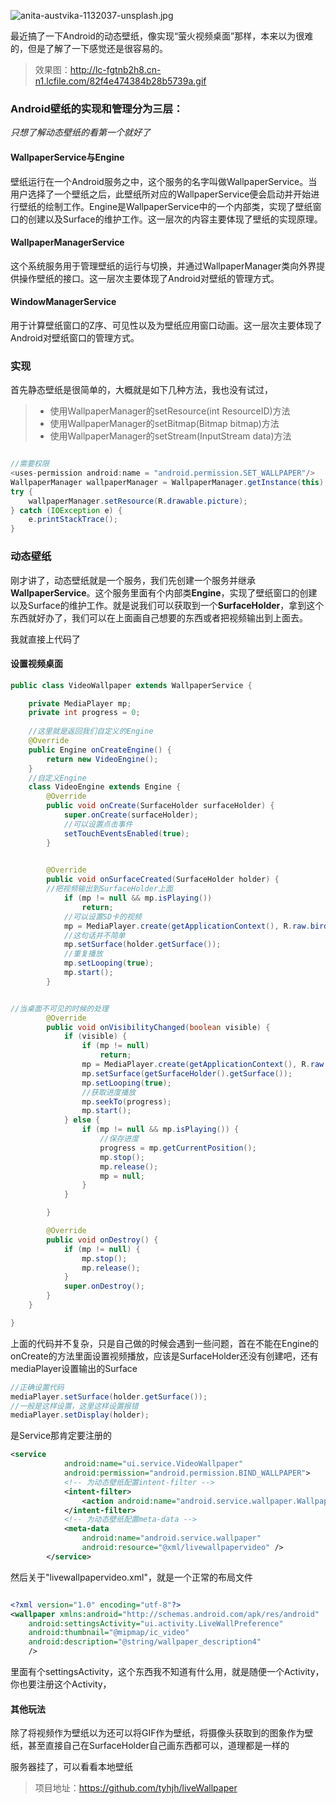 ![anita-austvika-1132037-unsplash.jpg](https://upload-images.jianshu.io/upload_images/4906791-620cc99ac0cddaac.jpg?imageMogr2/auto-orient/strip%7CimageView2/2/w/640)

最近搞了一下Android的动态壁纸，像实现“萤火视频桌面”那样，本来以为很难的，但是了解了一下感觉还是很容易的。

> 效果图：http://lc-fgtnb2h8.cn-n1.lcfile.com/82f4e474384b28b5739a.gif


### Android壁纸的实现和管理分为三层：
*只想了解动态壁纸的看第一个就好了*
#### WallpaperService与Engine
壁纸运行在一个Android服务之中，这个服务的名字叫做WallpaperService。当用户选择了一个壁纸之后，此壁纸所对应的WallpaperService便会启动并开始进行壁纸的绘制工作。Engine是WallpaperService中的一个内部类，实现了壁纸窗口的创建以及Surface的维护工作。这一层次的内容主要体现了壁纸的实现原理。

#### WallpaperManagerService
这个系统服务用于管理壁纸的运行与切换，并通过WallpaperManager类向外界提供操作壁纸的接口。这一层次主要体现了Android对壁纸的管理方式。

#### WindowManagerService
用于计算壁纸窗口的Z序、可见性以及为壁纸应用窗口动画。这一层次主要体现了Android对壁纸窗口的管理方式。


### 实现
首先静态壁纸是很简单的，大概就是如下几种方法，我也没有试过，

>* 使用WallpaperManager的setResource(int ResourceID)方法
>* 使用WallpaperManager的setBitmap(Bitmap bitmap)方法
>* 使用WallpaperManager的setStream(InputStream data)方法

```java

//需要权限
<uses-permission android:name = "android.permission.SET_WALLPAPER"/>
WallpaperManager wallpaperManager = WallpaperManager.getInstance(this);
try {
	wallpaperManager.setResource(R.drawable.picture);
} catch (IOException e) {
	e.printStackTrace();
}
```

### 动态壁纸
刚才讲了，动态壁纸就是一个服务，我们先创建一个服务并继承**WallpaperService**。这个服务里面有个内部类**Engine**，实现了壁纸窗口的创建以及Surface的维护工作。就是说我们可以获取到一个**SurfaceHolder**，拿到这个东西就好办了，我们可以在上面画自己想要的东西或者把视频输出到上面去。

我就直接上代码了
#### 设置视频桌面

```java
public class VideoWallpaper extends WallpaperService {

    private MediaPlayer mp;
    private int progress = 0;
    
    //这里就是返回我们自定义的Engine
    @Override
    public Engine onCreateEngine() {
        return new VideoEngine();
    }
    //自定义Engine
    class VideoEngine extends Engine {
        @Override
        public void onCreate(SurfaceHolder surfaceHolder) {
            super.onCreate(surfaceHolder);
            //可以设置点击事件
            setTouchEventsEnabled(true);
        }

    
        @Override
        public void onSurfaceCreated(SurfaceHolder holder) {
        //把视频输出到SurfaceHolder上面
            if (mp != null && mp.isPlaying())
                return;
            //可以设置SD卡的视频
            mp = MediaPlayer.create(getApplicationContext(), R.raw.bird);
            //这句话并不简单
            mp.setSurface(holder.getSurface());
            //重复播放
            mp.setLooping(true);
            mp.start();
        }


//当桌面不可见的时候的处理
        @Override
        public void onVisibilityChanged(boolean visible) {
            if (visible) {
                if (mp != null)
                    return;
                mp = MediaPlayer.create(getApplicationContext(), R.raw.bird);
                mp.setSurface(getSurfaceHolder().getSurface());
                mp.setLooping(true);
                //获取进度播放
                mp.seekTo(progress);
                mp.start();
            } else {
                if (mp != null && mp.isPlaying()) {
                    //保存进度
                    progress = mp.getCurrentPosition();
                    mp.stop();
                    mp.release();
                    mp = null;
                }
            }

        }

        @Override
        public void onDestroy() {
            if (mp != null) {
                mp.stop();
                mp.release();
            }
            super.onDestroy();
        }
    }

}

```
上面的代码并不复杂，只是自己做的时候会遇到一些问题，首在不能在Engine的onCreate的方法里面设置视频播放，应该是SurfaceHolder还没有创建吧，还有mediaPlayer设置输出的Surface

```java
//正确设置代码
mediaPlayer.setSurface(holder.getSurface());
//一般是这样设置，这里这样设置报错
mediaPlayer.setDisplay(holder);
```
是Service那肯定要注册的
```xml
<service
            android:name="ui.service.VideoWallpaper"
            android:permission="android.permission.BIND_WALLPAPER">
            <!-- 为动态壁纸配置intent-filter -->
            <intent-filter>
                <action android:name="android.service.wallpaper.WallpaperService" />
            </intent-filter>
            <!-- 为动态壁纸配置meta-data -->
            <meta-data
                android:name="android.service.wallpaper"
                android:resource="@xml/livewallpapervideo" />
        </service>
```

然后关于"livewallpapervideo.xml"，就是一个正常的布局文件
```xml

<?xml version="1.0" encoding="utf-8"?>
<wallpaper xmlns:android="http://schemas.android.com/apk/res/android"
    android:settingsActivity="ui.activity.LiveWallPreference"
    android:thumbnail="@mipmap/ic_video"
    android:description="@string/wallpaper_description4"
    />

```
里面有个settingsActivity，这个东西我不知道有什么用，就是随便一个Activity，你也要注册这个Activity，


#### 其他玩法
除了将视频作为壁纸以为还可以将GIF作为壁纸，将摄像头获取到的图象作为壁纸，甚至直接自己在SurfaceHolder自己画东西都可以，道理都是一样的

服务器挂了，可以看看本地壁纸
> 项目地址：https://github.com/tyhjh/liveWallpaper


